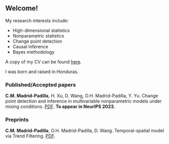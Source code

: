 ## Welcome!



My  research interests include:
- High-dimensional statistics
- Nonparametric  statistics
- Change point detection
- Causal inference
- Bayes methodology

A copy of my CV  can be found [here](https://github.com/hernanmp/hernanmp.github.io/blob/main/cv_carlos_madrid.pdf).

I was  born  and raised in Honduras.



### Published/Accepted papers

**C.M. Madrid-Padilla**, H. Xu, D. Wang, O.H.  Madrid-Padilla, Y. Yu. Change point detection and inference in multivariable
nonparametric models under mixing conditions.
[PDF](https://arxiv.org/pdf/2301.11491.pdf). **To appear in NeurIPS 2023.**




### Preprints

**C.M. Madrid-Padilla**, O.H.  Madrid-Padilla, D. Wang. Temporal-spatial model via Trend Filtering. 
[PDF](https://aps.arxiv.org/pdf/2308.16172.pdf).


